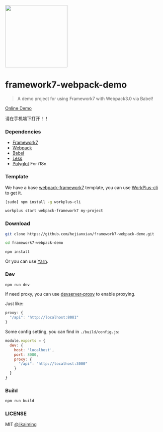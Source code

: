 <img src="http://sdx.hefupb.com/dist/images/sdx_home.gif" width="200">

# framework7-webpack-demo

> A demo project for using Framework7 with Webpack3.0 via Babel!

[Online Demo](http://sdx.hefupb.com/dist/#!/page/main.html)

请在手机端下打开！！

### Dependencies

* [Framework7](http://framework7.io/)
* [Webpack](https://webpack.js.org/)
* [Babel](https://babeljs.io/)
* [Less](https://github.com/less/less.js)
* [Polyglot](https://github.com/airbnb/polyglot.js) For i18n.


### Template

We have a base [webpack-framework7](https://github.com/workplus-templates/webpack-framework7) template, you can use [WorkPlus-cli](https://github.com/WorkPlusFE/WorkPlus-cli) to get it.

```bash
[sudo] npm install -g workplus-cli

workplus start webpack-framework7 my-project
```


### Download

```bash
git clone https://github.com/hejianxian/framework7-webpack-demo.git

cd framework7-webpack-demo

npm install

```

Or you can use [Yarn](https://github.com/yarnpkg/yarn).

### Dev

```bash
npm run dev
```

If need proxy, you can use [devserver-proxy](https://webpack.js.org/configuration/dev-server/#devserver-proxy) to enable proxying.

Just like:

```js
proxy: {
  "/api": "http://localhost:8081"
}
```

Some config setting, you can find in `./build/config.js`:

```js
module.exports = {
  dev: {
    host: 'localhost',
    port: 8080,
    proxy: {
      "/api": "http://localhost:3000"
    }
  }
}
```

### Build

``` bash
npm run build
```

### LICENSE

MIT [@likaiming](https://github.com/fxk01/)

